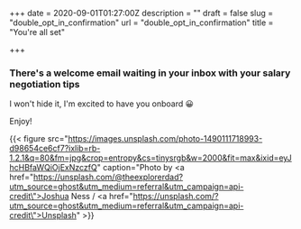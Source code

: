 +++
date = 2020-09-01T01:27:00Z
description = ""
draft = false
slug = "double_opt_in_confirmation"
url = "double_opt_in_confirmation"
title = "You're all set"

+++


### There's a welcome email waiting in your inbox with your salary negotiation tips

I won't hide it, I'm excited to have you onboard 😀

Enjoy!

{{< figure src="https://images.unsplash.com/photo-1490111718993-d98654ce6cf7?ixlib=rb-1.2.1&q=80&fm=jpg&crop=entropy&cs=tinysrgb&w=2000&fit=max&ixid=eyJhcHBfaWQiOjExNzczfQ" caption="Photo by <a href=\"https://unsplash.com/@theexplorerdad?utm_source=ghost&utm_medium=referral&utm_campaign=api-credit\">Joshua Ness</a> / <a href=\"https://unsplash.com/?utm_source=ghost&utm_medium=referral&utm_campaign=api-credit\">Unsplash</a>" >}}



